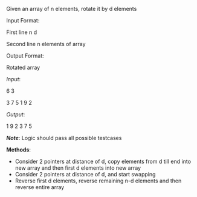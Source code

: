 Given an array of n elements, rotate it by d elements

Input Format:

First line n d

Second line n elements of array


Output Format:

Rotated array


*Input*: 

6 3

3 7 5 1 9 2


*Output*: 

1 9 2 3 7 5


__*Note*__: Logic should pass all possible testcases


**Methods**:
- Consider 2 pointers at distance of d, copy elements from d till end into new array and then first d elements into new array
- Consider 2 pointers at distance of d, and start swapping 
- Reverse first d elements, reverse remaining n-d elements and then reverse entire array

